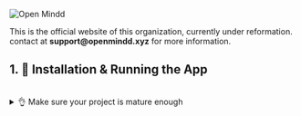 ![Open Mindd](https://github.com/open-mindd/open-mindd.github.io/blob/master/src/cover.png)

This is the official website of this organization, currently under reformation.
contact at __support@openmindd.xyz__ for more information.

## 1. 🎢 Installation & Running the App

<br />

<details>
<summary>👌 Make sure your project is mature enough</summary>
<p>

> 1. 'npm install' in the command line
> 2. 'npm start' in the command line

</p>
</details>

